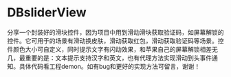 # DBsliderView
分享一个封装好的滑块控件，因为项目中用到滑动滑块获取验证码，如屏幕解锁的控件。它可用于的场景有滑动换皮肤，滑动获取红包，滑动获取验证码等场景。控件颜色大小可自定义，同时提示文字有闪动效果，和苹果自己的屏幕解锁相差无几，最重要的是：文本提示支持汉字和英文，也有代理方法实现滑动到头事件通知。具体代码看工程demon。如有bug和更好的实现方法可留言，谢谢！
